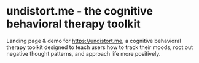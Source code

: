 # undistort.me - the cognitive behavioral therapy toolkit

Landing page & demo for https://undistort.me, a cognitive behavioral therapy toolkit designed to teach users how to track their moods, root out negative thought patterns, and approach life more positively.
